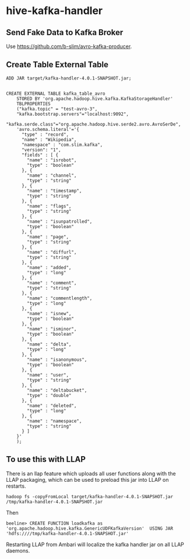 # hive-kafka-handler

## Send Fake Data to Kafka Broker
Use https://github.com/b-slim/avro-kafka-producer.

## Create Table External Table

    ADD JAR target/kafka-handler-4.0.1-SNAPSHOT.jar;
    
    
    CREATE EXTERNAL TABLE kafka_table_avro
		STORED BY 'org.apache.hadoop.hive.kafka.KafkaStorageHandler'
		TBLPROPERTIES
		("kafka.topic" = "test-avro-3",
		"kafka.bootstrap.servers"="localhost:9092",
		"kafka.serde.class"="org.apache.hadoop.hive.serde2.avro.AvroSerDe",
		'avro.schema.literal'='{
		  "type" : "record",
		  "name" : "Wikipedia",
		  "namespace" : "com.slim.kafka",
		  "version": "1",
		  "fields" : [ {
		    "name" : "isrobot",
		    "type" : "boolean"
		  }, {
		    "name" : "channel",
		    "type" : "string"
		  }, {
		    "name" : "timestamp",
		    "type" : "string"
		  }, {
		    "name" : "flags",
		    "type" : "string"
		  }, {
		    "name" : "isunpatrolled",
		    "type" : "boolean"
		  }, {
		    "name" : "page",
		    "type" : "string"
		  }, {
		    "name" : "diffurl",
		    "type" : "string"
		  }, {
		    "name" : "added",
		    "type" : "long"
		  }, {
		    "name" : "comment",
		    "type" : "string"
		  }, {
		    "name" : "commentlength",
		    "type" : "long"
		  }, {
		    "name" : "isnew",
		    "type" : "boolean"
		  }, {
		    "name" : "isminor",
		    "type" : "boolean"
		  }, {
		    "name" : "delta",
		    "type" : "long"
		  }, {
		    "name" : "isanonymous",
		    "type" : "boolean"
		  }, {
		    "name" : "user",
		    "type" : "string"
		  }, {
		    "name" : "deltabucket",
		    "type" : "double"
		  }, {
		    "name" : "deleted",
		    "type" : "long"
		  }, {
		    "name" : "namespace",
		    "type" : "string"
		  } ]
		}'
		);

## To use this with LLAP 

There is an llap feature which uploads all user functions along with the LLAP packaging, which can be used to preload this jar into LLAP on restarts.

	hadoop fs -copyFromLocal target/kafka-handler-4.0.1-SNAPSHOT.jar  /tmp/kafka-handler-4.0.1-SNAPSHOT.jar 

Then

	beeline> CREATE FUNCTION loadkafka as 'org.apache.hadoop.hive.kafka.GenericUDFKafkaVersion'  USING JAR 'hdfs:////tmp/kafka-handler-4.0.1-SNAPSHOT.jar'
	
Restarting LLAP from Ambari will localize the kafka handler jar on all LLAP daemons.
